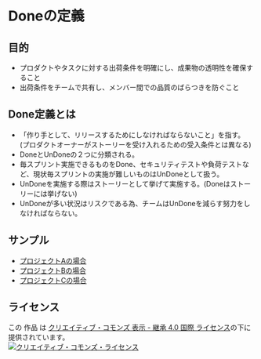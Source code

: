 Doneの定義
===============
## 目的

* プロダクトやタスクに対する出荷条件を明確にし、成果物の透明性を確保すること
* 出荷条件をチームで共有し、メンバー間での品質のばらつきを防ぐこと

## Done定義とは
* 「作り手として、リリースするためにしなければならないこと」を指す。  
(プロダクトオーナーがストーリーを受け入れるための受入条件とは異なる)
* DoneとUnDoneの２つに分類される。
* 毎スプリント実施できるものをDone、セキュリティテストや負荷テストなど、現状毎スプリントの実施が難しいものはUnDoneとして扱う。
* UnDoneを実施する際はストーリーとして挙げて実施する。(Doneはストーリーには挙げない)
* UnDoneが多い状況はリスクである為、チームはUnDoneを減らす努力をしなければならない。

## サンプル
* [プロジェクトAの場合](./sample/project-A.md)
* [プロジェクトBの場合](./sample/project-B.md)
* [プロジェクトCの場合](./sample/project-C.md)

## ライセンス

この 作品 は <a rel="license" href="http://creativecommons.org/licenses/by-sa/4.0/">クリエイティブ・コモンズ 表示 - 継承 4.0 国際 ライセンス</a>の下に提供されています。
<br />
<a rel="license" href="http://creativecommons.org/licenses/by-sa/4.0/">
  <img alt="クリエイティブ・コモンズ・ライセンス" style="border-width:0" src="https://i.creativecommons.org/l/by-sa/4.0/88x31.png" />
</a>